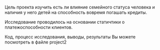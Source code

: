 Цель проекта изучить есть ли влияние семейного статуса человека и наличия у него детей на способность вовремя погашать кредиты.

Исследование проводилось на основании статичтики о платежоспособности клиентов.

Код, процесс исследования, выводы, результаты Вы можете посмотреть в файле project2


